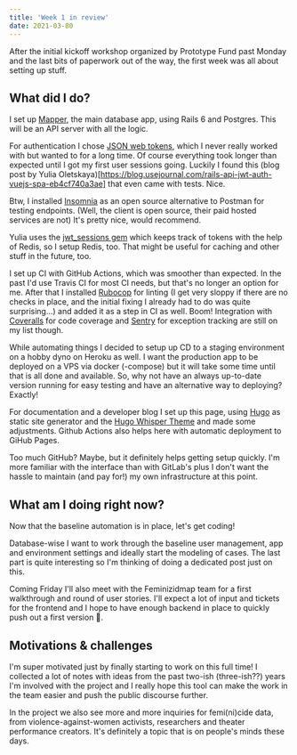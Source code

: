 ```yaml
---
title: 'Week 1 in review'
date: 2021-03-80
---
```


After the initial kickoff workshop organized by Prototype Fund past Monday and the last bits of paperwork out of the way, the first week was all about setting up stuff.

## What did I do?

I set up [Mapper](https://github.com/feminizidmap/feminizid-mapper), the main database app, using Rails 6 and Postgres. This will be an API server with all the logic.

For authentication I chose [JSON web tokens](https://jwt.io/), which I never really worked with but wanted to for a long time. Of course everything took longer than expected until I got my first user sessions going. Luckily I found this (blog post by Yulia Oletskaya)[https://blog.usejournal.com/rails-api-jwt-auth-vuejs-spa-eb4cf740a3ae] that even came with tests. Nice.

Btw, I installed [Insomnia](https://insomnia.rest/) as an open source alternative to Postman for testing endpoints. (Well, the client is open source, their paid hosted services are not) It's pretty nice, would recommend.

Yulia uses the [jwt_sessions gem](https://github.com/tuwukee/jwt_sessions) which keeps track of tokens with the help of Redis, so I setup Redis, too. That might be useful for caching and other stuff in the future, too.

I set up CI with GitHub Actions, which was smoother than expected. In the past I'd use Travis CI for most CI needs, but that's no longer an option for me.
After that I installed [Rubocop](https://rubocop.org/) for linting (I get very sloppy if there are no checks in place, and the initial fixing I already had to do was quite surprising...) and added it as a step in CI as well. Boom!
Integration with [Coveralls](https://coveralls.io) for code coverage and [Sentry](https://sentry.io) for exception tracking are still on my list though.

While automating things I decided to setup up CD to a staging environment on a hobby dyno on Heroku as well. I want the production app to be deployed on a VPS via docker (-compose) but it will take some time until that is all done and available. So, why not have an always up-to-date version running for easy testing and have an alternative way to deploying? Exactly!

For documentation and a developer blog I set up this page, using [Hugo](https://gohugo.io/) as static site generator and the [Hugo Whisper Theme](https://github.com/zerostaticthemes/hugo-whisper-theme) and made some adjustments. Github Actions also helps here with automatic deployment to GiHub Pages.

Too much GitHub? Maybe, but it definitely helps getting setup quickly. I'm more familiar with the interface than with GitLab's plus I don't want the hassle to maintain (and pay for!) my own infrastructure at this point.

## What am I doing right now?

Now that the baseline automation is in place, let's get coding!

Database-wise I want to work through the baseline user management, app and environment settings and ideally start the modeling of cases. The last part is quite interesting so I'm thinking of doing a dedicated post just on this.

Coming Friday I'll also meet with the Feminizidmap team for a first walkthrough and round of user stories. I'll expect a lot of input and tickets for the frontend and I hope to have enough backend in place to quickly push out a first version 🤞.


## Motivations & challenges

I'm super motivated just by finally starting to work on this full time! I collected a lot of notes with ideas from the past two-ish (three-ish??) years I'm involved with the project and I really hope this tool can make the work in the team easier and push the public discourse further.

In the project we also see more and more inquiries for femi(ni)cide data, from violence-against-women activists, researchers and theater performance creators. It's definitely a topic that is on people's minds these days.
